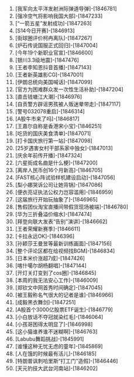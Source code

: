 
1. [我军向太平洋发射洲际弹道导弹]-[1846781]
1. [强冷空气将影响我国大部]-[1847233]
1. [“一箭五星”发射成功]-[1847263]
1. [S14今日开赛]-[1846913]
1. [街球圈评价柯冉离队]-[1847267]
1. [炉石传说国服正式回归]-[1847004]
1. [今年19个新职业官宣]-[1846600]
1. [银川3.3级地震]-[1847476]
1. [王者李知恩抖音首播]-[1847143]
1. [王者新英雄影CG]-[1847001]
1. [伊朗总统向美国喊话]-[1847099]
1. [官方为困难群众发一次性生活补助]-[1847204]
1. [直击钱塘江大潮]-[1846976]
1. [自贡警方辟谣男孩被人贩迷晕带走]-[1847117]
1. [警号032078重启]-[1846314]
1. [A股牛市来了吗]-[1846817]
1. [王嘉尔自称是香港宋小宝]-[1846251]
1. [吃货的国庆美食清单]-[1847071]
1. [打卡国庆旅行第一站]-[1847098]
1. [25岁遇害女村干部系家中独女]-[1847013]
1. [庆余年前传开播]-[1847324]
1. [六星街成名曲是什么梗]-[1847200]
1. [离岸人民币创16个月新高]-[1846705]
1. [FAST核心阵试验样机建设启动]-[1847056]
1. [梨小娜哭诉公司让她背锅]-[1847086]
1. [便衣亮证执法公权力岂容滥用]-[1846959]
1. [这届旅行开始玩抽象了]-[1846965]
1. [售假团伙淘宝直播间带假货现场被端]-[1846780]
1. [华为三折叠溢价缩水]-[1847474]
1. [拜登向联大发表“告别”演讲]-[1846662]
1. [王者荣耀新赛季]-[1846611]
1. [卡拉永远OK]-[1846396]
1. [孙颖莎王曼昱等最新训练画面]-[1847156]
1. [整个评论区都在给视频找BGM]-[1846834]
1. [日本米价涨超7成]-[1847426]
1. [喀什噶尔胡杨翻唱]-[1847144]
1. [开灯关灯变到了cos圈]-[1846845]
1. [本周的我无法安心工作]-[1846009]
1. [郑钦文中网首秀时间确定]-[1847045]
1. [被王毅称名气很大的记者是谁]-[1846966]
1. [成毅黑衣舞剑]-[1847251]
1. [A股首个3000亿股票ETF诞生]-[1846779]
1. [小白放话不夺冠就染红毛]-[1846064]
1. [小孩哥困得太明显了]-[1846998]
1. [这小猫谁养谁不迷糊啊]-[1846763]
1. [Labubu舞蹈挑战]-[1845991]
1. [谁懂这种无忧无虑的童年]-[1845869]
1. [人在饿的时候最有活儿]-[1846185]
1. [特朗普讽刺哈里斯“打工门”造假]-[1846446]
1. [天元钓技大武台河南站]-[1846202]